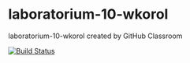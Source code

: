 # laboratorium-10-wkorol
laboratorium-10-wkorol created by GitHub Classroom


[![Build Status](https://travis-ci.com/testowanieaplikacjijavaug/laboratorium-10-wkorol.svg?branch=master)](https://travis-ci.com/testowanieaplikacjijavaug/laboratorium-10-wkorol)
